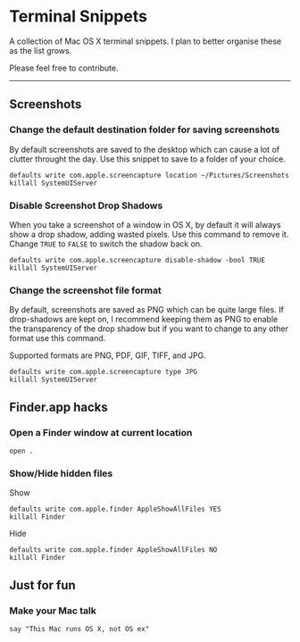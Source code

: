 # Terminal Snippets


A collection of Mac OS X terminal snippets. I plan to better organise these as the list grows.

Please feel free to contribute.

---


## Screenshots
### Change the default destination folder for saving screenshots
By default screenshots are saved to the desktop which can cause a lot of clutter throught the day. Use this snippet to save to a folder of your choice.
```
defaults write com.apple.screencapture location ~/Pictures/Screenshots
killall SystemUIServer
```
### Disable Screenshot Drop Shadows
When you take a screenshot of a window in OS X, by default it will always show a drop shadow, adding wasted pixels. Use this command to remove it. Change `TRUE` to `FALSE` to switch the shadow back on.
```
defaults write com.apple.screencapture disable-shadow -bool TRUE
killall SystemUIServer
```

### Change the screenshot file format
By default, screenshots are saved as PNG which can be quite large files. If drop-shadows are kept on, I recommend keeping them as PNG to enable the transparency of the drop shadow but if you want to change to any other format use this command.

Supported formats are PNG, PDF, GIF, TIFF, and JPG.
```
defaults write com.apple.screencapture type JPG
killall SystemUIServer
```





## Finder.app hacks
### Open a Finder window at current location
```
open .
```


### Show/Hide hidden files
Show
```
defaults write com.apple.finder AppleShowAllFiles YES
killall Finder
```
Hide
```
defaults write com.apple.finder AppleShowAllFiles NO
killall Finder
```





## Just for fun
### Make your Mac talk
```
say "This Mac runs OS X, not OS ex"
```
